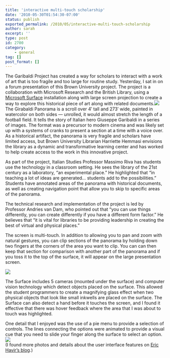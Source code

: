 ```yaml
---
title: 'interactive multi-touch scholarship'
date: '2010-05-30T01:54:30-07:00'
status: publish
exported_permalink: /2010/05/interactive-multi-touch-scholarship
author: sarah
excerpt: ''
type: post
id: 2700
category:
    - general
tag: []
post_format: []
---
```

The Garibaldi Project has created a way for scholars to interact with a work of art that is too fragile and too large for routine study. Yesterday, I sat in on a forum presentation of this Brown University project. The project is a collaboration with Microsoft Research and the British Library, using a [Microsoft Surface](http://www.microsoft.com/surface) installation along with large screen projection to create a way to explore this historical piece of art along with related documents.![](http://blogs.brown.edu/project/cdi/14-18_enhanced_by_BstnPht_538px.jpg)  
The Girabaldi Panorama is a scroll over 4′ tall and 273′ wide, painted in watercolor on both sides — unrolled, it would almost stretch the length of a football field. It tells the story of Italian hero Giuseppe Garibaldi in a series of images. The format was a precursor to modern cinema and was likely set up with a systems of cranks to present a section at a time with a voice over. As a historical artifact, the panorama is very fragile and scholars have limited access, but Brown University Librarian Harriette Hemmasi envisions the library as a dynamic and transformative learning center and has worked to help create access to the work in this innovative project.

As part of the project, Italian Studies Professor Massimo Riva has students use the technology in a classroom setting. He sees the library of the 21st century as a laboratory, “an experimental place.” He highlighted that “in teaching a lot of ideas are generated… students add to the possibilities.” Students have annotated areas of the panorama with historical documents, as well as creating navigation point that allow you to skip to specific areas of the panorama.

The technical research and implementation of the project is led by Professor Andries van Dam, who pointed out that “you can use things differently, you can create differently if you have a different form factor.” He believes that “it is vital for libraries to be providing leadership in creating the best of virtual and physical places.”

The screen is multi-touch. In addition to allowing you to pan and zoom with natural gestures, you can clip sections of the panorama by holding down two fingers at the corners of the area you want to clip. You can can then keep that section for comparison with another part of the panorama and if you toss it to the top of the surface, it will appear on the large presentation screen.

![](http://img.skitch.com/20100530-pkcp2cmf7dys2b57td5mfgbdqm.png)

The Surface includes 5 cameras (mounted under the surface) and computer vision technology which detect objects placed on the surface. This allowed the student programmers to create a magnifying glass effect when two physical objects that look like small inkwells are placed on the surface. The Surface can also detect a hand before it touches the screen, and I found it effective that there was hover feedback where the area that I was about to touch was highlighted.

One detail that I enjoyed was the use of a pie menu to provide a selection of controls. The lines connecting the options were animated to provide a visual cue that you need to slide your finger along the surface to select an option.  
![](http://img.skitch.com/20100530-rh4k8m7dbc15x3w1yre2mhhnkq.png)  
(I found more photos and details about the user interface features on [Eric Havir’s blog](http://blogs.msdn.com/b/surface/archive/2010/04/27/experience-the-garibaldi-panorama-on-surface.aspx).)